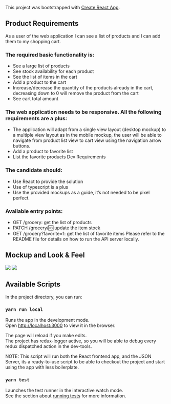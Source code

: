 This project was bootstrapped with [Create React App](https://github.com/facebook/create-react-app).

## Product Requirements

As a user of the web application I can see a list of products and I can add them to my shopping cart.

### The required basic functionality is:
  * See a large list of products
  * See stock availability for each product
  * See the list of items in the cart
  * Add a product to the cart
  * Increase/decrease the quantity of the products already in the cart, decreasing down to 0 will
remove the product from the cart
  * See cart total amount

### The web application needs to be responsive. All the following requirements are a plus:
  * The application will adapt from a single view layout (desktop mockup) to a multiple view layout as in the mobile mockup, the user will be able to navigate from product list view to
cart view using the navigation arrow buttons.
  * Add a product to favorite list
  * List the favorite products
Dev Requirements

### The candidate should:
  * Use React to provide the solution
  * Use of typescript is a plus
  * Use the provided mockups as a guide, it’s not needed to be pixel perfect.

### Available entry points:
  * GET /grocery: get the list of products
  * PATCH /grocery/:id: update the item stock
  * GET /grocery?favorite=1: get the list of favorite items
Please refer to the README file for details on how to run the API server locally.

## Mockup and Look & Feel

<img src="https://i.imgur.com/f2IPwGL.png">
<image src="https://i.imgur.com/FfesgU4.png">

## Available Scripts

In the project directory, you can run:

### `yarn run local`

Runs the app in the development mode.\
Open [http://localhost:3000](http://localhost:3000) to view it in the browser.

The page will reload if you make edits.\
The project has redux-logger active, so you will be able to debug every redux dispatched action in the dev-tools.

NOTE: This script will run both the React frontend app, and the JSON Server, its a ready-to-use script to be able to checkout the project and start using the app with less boilerplate.
### `yarn test`

Launches the test runner in the interactive watch mode.\
See the section about [running tests](https://facebook.github.io/create-react-app/docs/running-tests) for more information.
